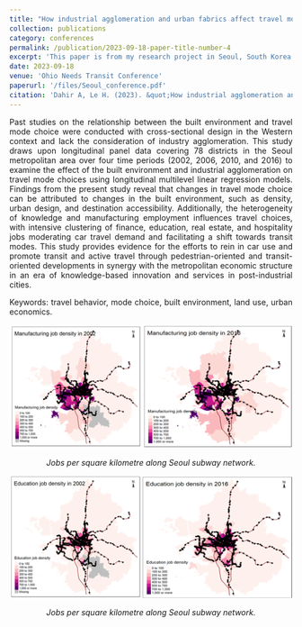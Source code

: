 ```yaml
---
title: "How industrial agglomeration and urban fabrics affect travel mode choice over time"
collection: publications
category: conferences
permalink: /publication/2023-09-18-paper-title-number-4
excerpt: 'This paper is from my research project in Seoul, South Korea from 2018 through 2020'
date: 2023-09-18
venue: 'Ohio Needs Transit Conference'
paperurl: '/files/Seoul_conference.pdf'
citation: 'Dahir A, Le H. (2023). &quot;How industrial agglomeration and urban fabrics affect travel mode choice over time.&quot; <i>Ohio Needs Transit Conference</i>.'
---
```


<p align="justify">Past studies on the relationship between the built environment and travel mode choice were conducted with cross-sectional design in the Western context and lack the consideration of industry agglomeration. This study draws upon longitudinal panel data covering 78 districts in the Seoul metropolitan area over four time periods (2002, 2006, 2010, and 2016) to examine the effect of the built environment and industrial agglomeration on travel mode choices using longitudinal multilevel linear regression models. Findings from the present study reveal that changes in travel mode choice can be attributed to changes in the built environment, such as density, urban design, and destination accessibility. Additionally, the heterogeneity of knowledge and manufacturing employment influences travel choices, with intensive clustering of finance, education, real estate, and hospitality jobs moderating car travel demand and facilitating a shift towards transit modes. This study provides evidence for the efforts to rein in car use and promote transit and active travel through pedestrian-oriented and transit-oriented developments in synergy with the metropolitan economic structure in an era of knowledge-based innovation and services in post-industrial cities.</p>

<p align="justify">Keywords: travel behavior, mode choice, built environment, land use, urban economics.</p>

<p align="center"> <img src="/images/manufacturing.png" style = "border:0"> </p>
<p font size = "8" align="center"><i> Jobs per square kilometre along Seoul subway network. </i></p>

<p align="center"> <img src="/images/education.png" style = "border:0"> </p>
<p font size = "8" align="center"><i> Jobs per square kilometre along Seoul subway network. </i></p>
